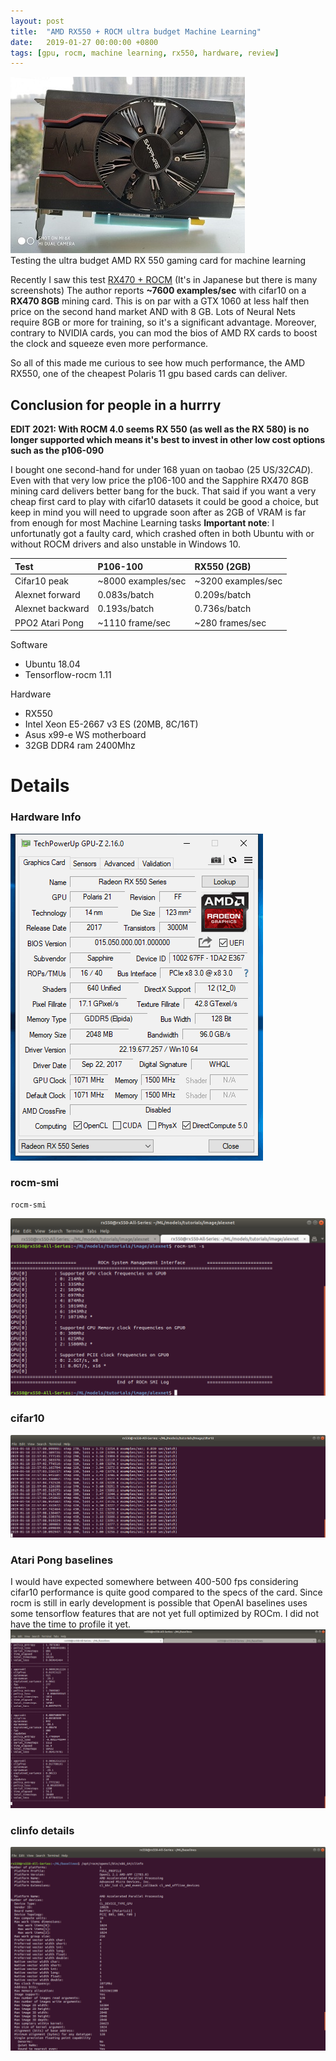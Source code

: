 ```yaml
---
layout: post
title:  "AMD RX550 + ROCM ultra budget Machine Learning"
date:   2019-01-27 00:00:00 +0800
tags: [gpu, rocm, machine learning, rx550, hardware, review]
---
```


![rx550](/assets/rx550/rx550.jpg) <br>
Testing the ultra budget AMD RX 550 gaming card for machine learning

Recently I saw this test [RX470 + ROCM](https://qiita.com/syoyo/items/c6bc6dd4efbc10049640) (It's in Japanese but there is many screenshots)
The author reports **~7600 examples/sec** with cifar10 on a **RX470 8GB** mining card. This is on par with a GTX 1060 at less half then price on the second hand market AND with 8 GB. Lots of Neural Nets require 8GB or more for training, so it's a significant advantage. Moreover, contrary to NVIDIA cards, you can mod the bios of AMD RX cards to boost the clock and squeeze even more performance.


So all of this made me curious to see how much performance, the AMD RX550, one of the cheapest Polaris 11 gpu based cards can deliver.


## Conclusion for people in a hurrry

**EDIT 2021: With ROCM 4.0 seems RX 550 (as well as the RX 580) is no longer supported which means it's best to invest in other low cost options such as the p106-090**

I bought one second-hand for under 168 yuan on taobao (25 US$/32 CAD$). Even with that very low price the p106-100 and the Sapphire RX470 8GB mining card delivers better bang for the buck.
That said if you want a very cheap first card to play with cifar10 datasets it could be good a choice, but keep in mind you will need to upgrade soon after as 2GB of VRAM is far from enough for most Machine Learning tasks
**Important note**: I unfortunatly got a faulty card, which crashed often in both Ubuntu with or without ROCM drivers and also unstable in Windows 10.


| Test        	   | P106-100           | RX550 (2GB) 				|
|:-----------------|:-------------------|:--------------------------|
| Cifar10 peak     | ~8000 examples/sec | ~3200 examples/sec        |
| Alexnet forward  | 0.083s/batch	    | 0.209s/batch              |
| Alexnet backward | 0.193s/batch       | 0.736s/batch              |
| PPO2 Atari Pong  | ~1110 frame/sec    | ~280 frames/sec           |


Software
*	Ubuntu 18.04
*	Tensorflow-rocm 1.11

Hardware
*	RX550
*	Intel Xeon E5-2667 v3 ES (20MB, 8C/16T)
*	Asus x99-e WS motherboard
*	32GB DDR4 ram 2400Mhz


# Details
### Hardware Info
![gpu-z](/assets/rx550/RX550_GPU-Z.gif)

### rocm-smi
```shell
rocm-smi
```
![rocm-smi](/assets/rx550/rocm-smi.png)

### cifar10
![cifar10](/assets/rx550/cifar10.png)

### Atari Pong baselines
I would have expected somewhere between 400-500 fps considering cifar10 performance is quite good compared to the specs of the card. Since rocm is still in early development is possible that OpenAI baselines uses some tensorflow features that are not yet full optimized by ROCm. I did not have the time to profile it yet.
![Atari Pong](/assets/rx550/baselines.png)

### clinfo details
![clinfo](/assets/rx550/clinfo.png)